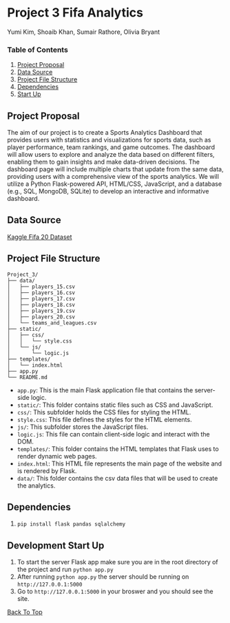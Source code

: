 # Project 3 Fifa Analytics
Yumi Kim, Shoaib Khan, Sumair Rathore, Olivia Bryant

### Table of Contents
1. [Project Proposal](#project-proposal)
2. [Data Source](#data-source)
3. [Project File Structure](#project-file-structure)
4. [Dependencies](#dependencies)
5. [Start Up](#development-start-up)

## Project Proposal
The aim of our project is to create a Sports Analytics Dashboard that provides users with statistics and visualizations for sports data, such as player performance, team rankings, and game outcomes.
The dashboard will allow users to explore and analyze the data based on different filters, enabling them to gain insights and make data-driven decisions.
The dashboard page will include multiple charts that update from the same data, providing users with a comprehensive view of the sports analytics.
We will utilize a Python Flask-powered API, HTML/CSS, JavaScript, and a database (e.g., SQL, MongoDB, SQLite) to develop an interactive and informative dashboard.

## Data Source
[Kaggle Fifa 20 Dataset](https://www.kaggle.com/datasets/stefanoleone992/fifa-20-complete-player-dataset?select=players_20.csv)

## Project File Structure
```
Project_3/
├── data/
│   ├── players_15.csv
│   ├── players_16.csv
│   ├── players_17.csv
│   ├── players_18.csv
│   ├── players_19.csv
│   ├── players_20.csv
│   └── teams_and_leagues.csv
├── static/
│   ├── css/
│   │   └── style.css
│   └── js/
│       └── logic.js
├── templates/
│   └── index.html
├── app.py
└── README.md
```

- `app.py`: This is the main Flask application file that contains the server-side logic.
- `static/`: This folder contains static files such as CSS and JavaScript.
- `css/`: This subfolder holds the CSS files for styling the HTML.
- `style.css`: This file defines the styles for the HTML elements.
- `js/`: This subfolder stores the JavaScript files.
- `logic.js`: This file can contain client-side logic and interact with the DOM.
- `templates/`: This folder contains the HTML templates that Flask uses to render dynamic web pages.
- `index.html`: This HTML file represents the main page of the website and is rendered by Flask.
- `data/`: This folder contains the csv data files that will be used to create the analytics.

## Dependencies
1. `pip install flask pandas sqlalchemy`

## Development Start Up
1. To start the server Flask app make sure you are in the root directory of the project and run `python app.py`
2. After running `python app.py` the server should be running on `http://127.0.0.1:5000`
3. Go to `http://127.0.0.1:5000` in your broswer and you should see the site.

[Back To Top](#project-3-fifa-analytics)